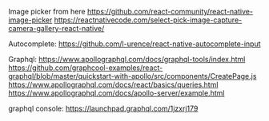 
Image picker from here
https://github.com/react-community/react-native-image-picker
https://reactnativecode.com/select-pick-image-capture-camera-gallery-react-native/

Autocomplete:
https://github.com/l-urence/react-native-autocomplete-input

Graphql:
https://www.apollographql.com/docs/graphql-tools/index.html
https://github.com/graphcool-examples/react-graphql/blob/master/quickstart-with-apollo/src/components/CreatePage.js
https://www.apollographql.com/docs/react/basics/queries.html
https://www.apollographql.com/docs/apollo-server/example.html

graphql console: https://launchpad.graphql.com/1jzxrj179
